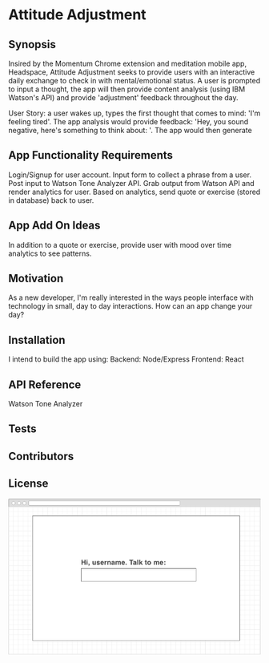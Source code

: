 # Attitude Adjustment

## Synopsis

Insired by the Momentum Chrome extension and meditation mobile app, Headspace, Attitude Adjustment seeks to provide users with an interactive daily exchange to check in with mental/emotional status. A user is prompted to input a thought, the app will then provide content analysis (using IBM Watson's API) and provide 'adjustment' feedback throughout the day. 

User Story: a user wakes up, types the first thought that comes to mind: 'I'm feeling tired'. The app analysis would provide feedback: 'Hey, you sound negative, here's something to think about: '. The app would then generate 

## App Functionality Requirements

Login/Signup for user account. 
Input form to collect a phrase from a user. 
Post input to Watson Tone Analyzer API.
Grab output from Watson API and render analytics for user.
Based on analytics, send quote or exercise (stored in database) back to user.

## App Add On Ideas

In addition to a quote or exercise, provide user with mood over time analytics to see patterns.


## Motivation

As a new developer, I'm really interested in the ways people interface with technology in small, day to day interactions. How can an app change your day? 

## Installation

I intend to build the app using: 
Backend: Node/Express 
Frontend: React

## API Reference

Watson Tone Analyzer

## Tests


## Contributors

## License


![wireframe 1](images/wecomePageWireframe.png)
